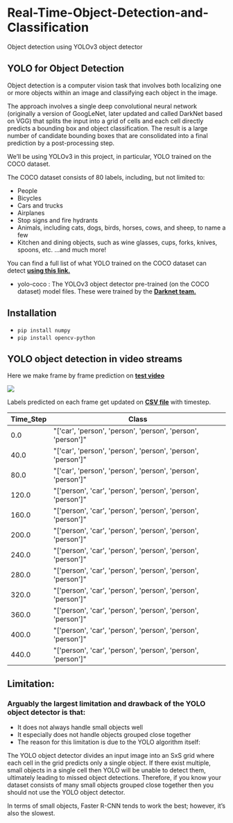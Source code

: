 # Real-Time-Object-Detection-and-Classification
Object detection using YOLOv3 object detector

## YOLO for Object Detection
Object detection is a computer vision task that involves both localizing one or more objects within an image and classifying each object in the image.

The approach involves a single deep convolutional neural network (originally a version of GoogLeNet, later updated and called DarkNet based on VGG) that splits the input into a grid of cells and each cell directly predicts a bounding box and object classification. The result is a large number of candidate bounding boxes that are consolidated into a final prediction by a post-processing step.


We’ll be using YOLOv3 in this project, in particular, YOLO trained on the COCO dataset.

The COCO dataset consists of 80 labels, including, but not limited to:

- People
- Bicycles
- Cars and trucks
- Airplanes
- Stop signs and fire hydrants
- Animals, including cats, dogs, birds, horses, cows, and sheep, to name a few
- Kitchen and dining objects, such as wine glasses, cups, forks, knives, spoons, etc.
…and much more!

You can find a full list of what YOLO trained on the COCO dataset can detect <a href="https://github.com/pjreddie/darknet/blob/master/data/coco.names" target="_blank"><b>using this link.</b></a>

- yolo-coco : The YOLOv3 object detector pre-trained (on the COCO dataset) model files. These were trained by the <a href="https://pjreddie.com/darknet/yolo/" target="_blank"> <b>Darknet team.</b> </a>

## Installation

- `pip install numpy`
- `pip install opencv-python`

##  YOLO object detection in video streams
Here we make frame by frame prediction on <a href="https://github.com/vivekagarwal2349/Real-Time-Object-Detection-and-Classification/blob/main/test.mp4" target="_blank"><b>test video</b></a>

<img src="https://github.com/vivekagarwal2349/Real-Time-Object-Detection-and-Classification/blob/main/test_result.gif">

Labels predicted on each frame get updated on <a href="https://github.com/vivekagarwal2349/Real-Time-Object-Detection-and-Classification/blob/main/output.csv" target="_blank"><b>CSV file</b></a> with timestep.

| Time_Step          | Class                                                       |
|--------------------|-------------------------------------------------------------|
| 0.0                | "['car', 'person', 'person', 'person', 'person', 'person']" |
| 40.0               | "['car', 'person', 'person', 'person', 'person', 'person']" |
| 80.0               | "['car', 'person', 'person', 'person', 'person', 'person']" |
| 120.0              | "['person', 'car', 'person', 'person', 'person', 'person']" |
| 160.0              | "['person', 'car', 'person', 'person', 'person', 'person']" |
| 200.0              | "['person', 'car', 'person', 'person', 'person', 'person']" |
| 240.0              | "['person', 'car', 'person', 'person', 'person', 'person']" |
| 280.0              | "['person', 'car', 'person', 'person', 'person', 'person']" |
| 320.0              | "['person', 'car', 'person', 'person', 'person', 'person']" |
| 360.0              | "['person', 'car', 'person', 'person', 'person', 'person']" |
| 400.0              | "['person', 'car', 'person', 'person', 'person', 'person']" |
| 440.0              | "['person', 'car', 'person', 'person', 'person', 'person']" |

## Limitation:
### Arguably the largest limitation and drawback of the YOLO object detector is that:

- It does not always handle small objects well
- It especially does not handle objects grouped close together
- The reason for this limitation is due to the YOLO algorithm itself:

The YOLO object detector divides an input image into an SxS grid where each cell in the grid predicts only a single object.
If there exist multiple, small objects in a single cell then YOLO will be unable to detect them, ultimately leading to missed object detections.
Therefore, if you know your dataset consists of many small objects grouped close together then you should not use the YOLO object detector.

In terms of small objects, Faster R-CNN tends to work the best; however, it’s also the slowest.




